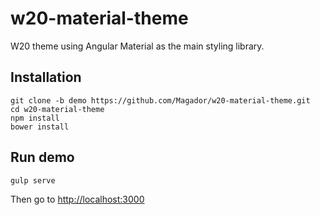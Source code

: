 # w20-material-theme
W20 theme using Angular Material as the main styling library.

## Installation

```
git clone -b demo https://github.com/Magador/w20-material-theme.git
cd w20-material-theme
npm install
bower install
```

## Run demo

```
gulp serve
```

Then go to [http://localhost:3000](http://localhost:3000)

